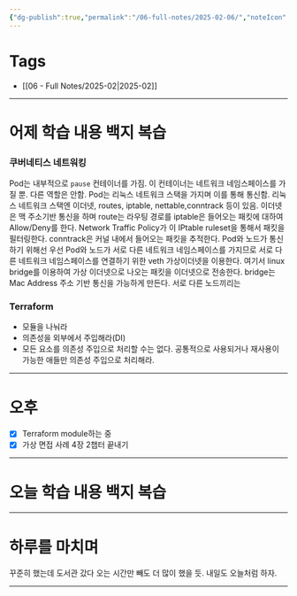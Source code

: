 ```yaml
---
{"dg-publish":true,"permalink":"/06-full-notes/2025-02-06/","noteIcon":""}
---
```


# Tags
- [[06 - Full Notes/2025-02\|2025-02]]
---
# 어제 학습 내용 백지 복습
### 쿠버네티스 네트워킹
Pod는 내부적으로 `pause` 컨테이너를 가짐. 이 컨테이너는 네트워크 네임스페이스를 가질 뿐. 다른 역할은 안함.
Pod는 리눅스 네트워크 스택을 가지며 이를 통해 통신함.
리눅스 네트워크 스택엔 이더넷, routes, iptable, nettable,conntrack 등이 있음.
이더넷은 맥 주소기반 통신을 하며 route는 라우팅 경로를 iptable은 들어오는 패킷에 대하여 Allow/Deny를 한다. Network Traffic Policy가 이 IPtable ruleset을 통해서 패킷을 필터링한다. conntrack은 커널 내에서 들어오는 패킷을 추적한다.
Pod와 노드가 통신하기 위해선 우선 Pod와 노드가 서로 다른 네트워크 네임스페이스를 가지므로 서로 다른 네트워크 네임스페이스를 연결하기 위한 veth 가상이더넷을 이용한다. 여기서 linux bridge를 이용하여 가상 이더넷으로 나오는 패킷을 이더넷으로 전송한다. bridge는 Mac Address 주소 기반 통신을 가능하게 만든다.
서로 다른 노드끼리는 

### Terraform
- 모듈을 나눠라
- 의존성을 외부에서 주입해라(DI)
- 모든 요소를 의존성 주입으로 처리할 수는 없다. 공통적으로 사용되거나 재사용이 가능한 애들만 의존성 주입으로 처리해라.
---
# 오후
- [x] Terraform module하는 중
- [x] 가상 면접 사례 4장 2챕터 끝내기
---
# 오늘 학습 내용 백지 복습

---
# 하루를 마치며
꾸준히 했는데 도서관 갔다 오는 시간만 빼도 더 많이 했을 듯.
내일도 오늘처럼 하자.

---